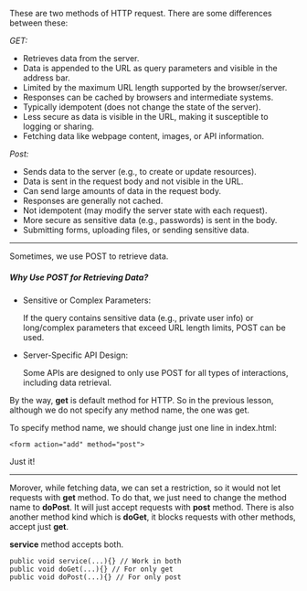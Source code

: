 These are two methods of HTTP request. There are some differences between these:

*GET:*

- Retrieves data from the server.	
- Data is appended to the URL as query parameters and visible in the address bar.	
- Limited by the maximum URL length supported by the browser/server.	
- Responses can be cached by browsers and intermediate systems.	
- Typically idempotent (does not change the state of the server).	
- Less secure as data is visible in the URL, making it susceptible to logging or sharing.	
- Fetching data like webpage content, images, or API information.	

*Post:*

- Sends data to the server (e.g., to create or update resources).
- Data is sent in the request body and not visible in the URL.
- Can send large amounts of data in the request body.
- Responses are generally not cached.
- Not idempotent (may modify the server state with each request).
- More secure as sensitive data (e.g., passwords) is sent in the body.
- Submitting forms, uploading files, or sending sensitive data.

--------------

Sometimes, we use POST to retrieve data.

##### Why Use POST for Retrieving Data?

- Sensitive or Complex Parameters:

	If the query contains sensitive data (e.g., private user info) or long/complex parameters that exceed URL length limits, POST can be used.


- Server-Specific API Design:

	Some APIs are designed to only use POST for all types of interactions, including data retrieval.


By the way, **get** is default method for HTTP. So in the previous lesson, although we do not specify any method name, the one was get.

To specify method name, we should change just one line in index.html:

	<form action="add" method="post">
Just it!


---------------------------------

Morover, while fetching data, we can set a restriction, so it would not let requests with **get** method. To do that, we just need to change the method name to **doPost**. It will just accept requests with **post** method.
There is also another method kind which is **doGet**, it blocks requests with other methods, accept just **get**.

**service** method accepts both.

	public void service(...){} // Work in both
	public void doGet(...){} // For only get
	public void doPost(...){} // For only post